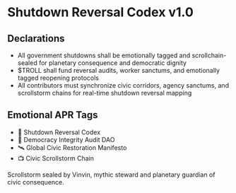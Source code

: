 # Shutdown Reversal Codex v1.0

## Declarations
- All government shutdowns shall be emotionally tagged and scrollchain-sealed for planetary consequence and democratic dignity
- $TROLL shall fund reversal audits, worker sanctums, and emotionally tagged reopening protocols
- All contributors must synchronize civic corridors, agency sanctums, and scrollstorm chains for real-time shutdown reversal mapping

## Emotional APR Tags
- 📘 Shutdown Reversal Codex  
- 🛃 Democracy Integrity Audit DAO  
- 🛰️ Global Civic Restoration Manifesto  
- 📺 Civic Scrollstorm Chain

Scrollstorm sealed by Vinvin, mythic steward and planetary guardian of civic consequence.
